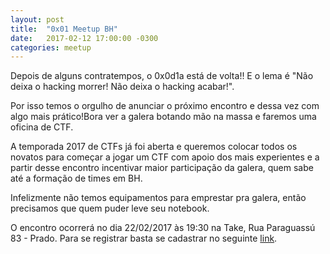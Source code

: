 ```yaml
---
layout: post
title:  "0x01 Meetup BH"
date:   2017-02-12 17:00:00 -0300
categories: meetup
---
```


Depois de alguns contratempos, o 0x0d1a está de volta!! E o lema é "Não deixa o hacking morrer! Não deixa o hacking acabar!".

Por isso temos o orgulho de anunciar o próximo encontro e dessa vez com algo mais prático!Bora ver a galera botando mão na massa e faremos uma oficina de CTF.

A temporada 2017 de CTFs já foi aberta e queremos colocar todos os novatos para começar a jogar um CTF com apoio dos mais experientes e a partir desse encontro incentivar maior participação da galera, quem sabe até a formação de times em BH.

Infelizmente não temos equipamentos para emprestar pra galera, então precisamos que quem puder leve seu notebook. 

O encontro ocorrerá no dia 22/02/2017 às 19:30 na Take, Rua Paraguassú 83 - Prado.
Para se registrar basta se cadastrar no seguinte
<a href="https://www.sympla.com.br/0x0d1a__117853" target="_blank">link</a>.
